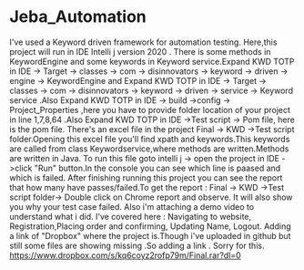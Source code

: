 # Jeba_Automation
I've used a Keyword driven framework for automation testing.
Here,this project will run in IDE Intelli j version 2020 . 
There is some methods in KeywordEngine and some keywords in Keyword service.Expand KWD TOTP in IDE -> Target -> classes -> com -> disinnovators -> keyword -> driven -> engine -> KeywordEngine and Expand KWD TOTP in IDE -> Target -> classes -> com -> disinnovators -> keyword -> driven -> service -> Keyword service .Also Expand KWD TOTP in IDE -> build ->config -> Project_Properties ,here you have to provide folder location of your project in line 1,7,8,64 .Also Expand KWD TOTP in IDE ->Test script -> Pom file, here is the pom file.
There's an excel file in the project Final -> KWD ->Test script folder.Opening this excel file you'll find xpath and keywords.This keywords are called from class Keywordservice,where methods are written.Methods are written in Java.
To run this file goto intelli j -> open the project in IDE ->click "Run" button.In the console you can see which line is paased and which is failed. 
After finishing running this project you can see the report that how many have passes/failed.To get the report : Final -> KWD ->Test script folder-> Double click on Chrome report and observe. It will also show you why your test case failed.
Also i'm attaching a demo video to understand what i did.
I've covered here : Navigating to website, Registration,Placing order and confirming, Updating Name, Logout. 
Adding a link of "Dropbox" where the project is.Though i've uploaded in github but still some files are showing missing .So adding a link . Sorry for this.
https://www.dropbox.com/s/kq6coyz2rofp79m/Final.rar?dl=0 
